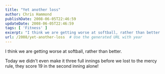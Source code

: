 ```yaml
---
title: "Yet another loss"
author: Chris Hammond
publishDate: 2008-06-05T22:46:59
updateDate: 2008-06-05T22:46:59
tags: [ 'Fitness' ]
excerpt: "I think we are getting worse at softball, rather than better.  Today we didn't even make it three full innings before we lost to the mercy rule, they score 19 in the second inning alone!  "
url: /2008/yet-another-loss  # Use the generated URL with year
---
```

<p>I think we are getting worse at softball, rather than better.</p> <p>Today we didn't even make it three full innings before we lost to the mercy rule, they score 19 in the second inning alone!</p>
